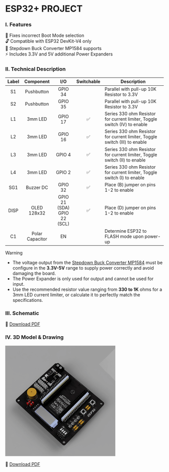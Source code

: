# ESP32+ PROJECT

### I. Features
🔧 Fixes incorrect Boot Mode selection<br>
🔓 Compatible with ESP32 DevKit-V4 only<br>
🔌 Stepdown Buck Converter MP1584 supports<br>
⚡ Includes 3.3V and 5V additional Power Expanders<br>

### II. Technical Description
| Label  | Component  | I/O    | Switchable | Description |
| :------: | :-----: | :------: | :-----: | ----- |
| S1 | Pushbutton | GPIO 34 |  | Parallel with pull-up 10K Resistor to 3.3V |
| S2 | Pushbutton | GPIO 35 |  | Parallel with pull-up 10K Resistor to 3.3V |
| L1 | 3mm LED | GPIO 17 | ✅ | Series 330 ohm Resistor for current limiter, Toggle switch (IV) to enable |
| L2 | 3mm LED | GPIO 16 | ✅ | Series 330 ohm Resistor for current limiter, Toggle switch (III) to enable |
| L3 | 3mm LED | GPIO 4 | ✅ | Series 330 ohm Resistor for current limiter, Toggle switch (II) to enable |
| L4 | 3mm LED | GPIO 2 | ✅ | Series 330 ohm Resistor for current limiter, Toggle switch (I) to enable |
| SG1 | Buzzer DC | GPIO 32 | ✅ | Place (B) jumper on pins 1-2 to enable |
| DISP | OLED 128x32 | GPIO 21 (SDA) <br> GPIO 22 (SCL) | ✅ | Place (D) jumper on pins 1-2 to enable |
| C1 | Polar Capacitor | EN | | Determine ESP32 to FLASH mode upon power-up |

> [!WARNING]
> - The voltage output from the <ins>Stepdown Buck Converter MP1584</ins> must be configure in the __3.3V-5V__ range to supply power correctly and avoid damaging the board.
> - The Power Expander is only used for output and cannot be used for input.
> - Use the recommended resistor value ranging from __330 to 1K__ ohms for a 3mm LED current limiter, or calculate it to perfectly match the specifications.

### III. Schematic 
🔗 [Download PDF](https://github.com/user-attachments/files/19268394/esp32_plus.pdf)

### IV. 3D Model & Drawing
<p><img src="https://raw.githubusercontent.com/luigiifan/esp32plus/master/ESP32_PLUS.gif" width="350")</p>
  
🔗 [Download PDF](https://github.com/user-attachments/files/19269748/ESP32_PLUS_DRAWING.pdf)
